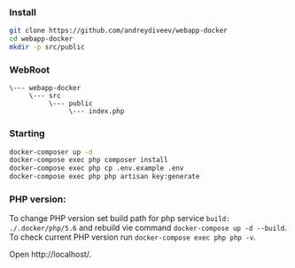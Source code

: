 ### Install

```bash
git clone https://github.com/andreydiveev/webapp-docker
cd webapp-docker
mkdir -p src/public
```

### WebRoot

```
\--- webapp-docker
     \--- src
          \--- public
               \--- index.php
```

### Starting
```bash
docker-composer up -d
docker-compose exec php composer install
docker-compose exec php cp .env.example .env
docker-compose exec php php artisan key:generate
```

### PHP version:

To change PHP version set build path for php service `build: ./.docker/php/5.6` and rebuild vie command `docker-compose up -d --build`.
To check current PHP version run `docker-compose exec php php -v`.

Open http://localhost/.
